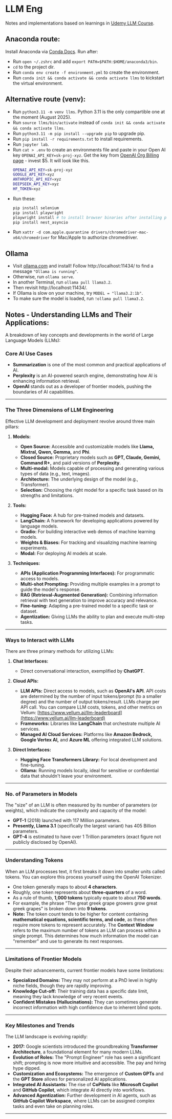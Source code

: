 # LLM Eng
Notes and implementations based on learnings in [Udemy LLM Course](https://www.udemy.com/course/llm-engineering-master-ai-and-large-language-models).

## Anaconda route:
Install Anaconda via [Conda Docs](https://www.anaconda.com/docs/getting-started/anaconda/install#macos-2).
Run after:
- Run `open ~/.zshrc` and add `export PATH=$PATH:$HOME/anaconda3/bin`.
- `cd` to the project dir.
- Run `conda env create -f environment.yml` to create the environment.
- Run `conda init && conda activate && conda activate llms` to kickstart the virtual environment.

## Alternative route (venv):
- Run `python3.11 -m venv llms`. Python 3.11 is the only compartible one at the moment (August 2025).
- Run `source llms/bin/activate` instead of `conda init && conda activate && conda activate llms`.
- Run `python3.11 -m pip install --upgrade pip` to upgrade pip.
- Run `pip install -r requirements.txt` to install requirements.
- Run `jupyter lab`.
- Run `cat > .env` to create an environments file and paste in your Open AI key `OPENAI_API_KEY=sk-proj-xyz`. Get the key from [OpenAI Org Billing page](https://platform.openai.com/settings/organization/billing/overview) - invest $5.
    It will look like this.
    ```sh
    OPENAI_API_KEY=sk-proj-xyz
    GOOGLE_API_KEY=xyz
    ANTHROPIC_API_KEY=xyz
    DEEPSEEK_API_KEY=xyz
    HF_TOKEN=xyz
    ```
- Run these:
    ```sh
    pip install selenium
    pip install playwright
    playwright install # to install browser binaries after installing playwright
    pip install nest_asyncio
    ```
- Run `xattr -d com.apple.quarantine drivers/chromedriver-mac-x64/chromedriver` for Mac/Apple to authorize chromedriver.

## Ollama
- Visit [ollama.com](ollama.com) and install! Follow http://localhost:11434/ to find a message `"Ollama is running"`.
- Otherwise, run `ollama serve`.
- In another Terminal, run `ollama pull llama3.2`.
- Then revisit http://localhost:11434/.
- If Ollama is slow on your machine, try `MODEL = "llama3.2:1b"`.
- To make sure the model is loaded, run `!ollama pull llama3.2`.


## Notes - Understanding LLMs and Their Applications:

A breakdown of key concepts and developments in the world of Large Language Models (LLMs):

### Core AI Use Cases

-   **Summarization** is one of the most common and practical applications of AI.
-   **Perplexity** is an AI-powered search engine, demonstrating how AI is enhancing information retrieval.
-   **OpenAI** stands out as a developer of frontier models, pushing the boundaries of AI capabilities.

---

### The Three Dimensions of LLM Engineering

Effective LLM development and deployment revolve around three main pillars:

1.  **Models:**
    -   **Open Source:** Accessible and customizable models like **Llama, Mixtral, Qwen, Gemma,** and **Phi**.
    -   **Closed Source:** Proprietary models such as **GPT, Claude, Gemini, Command R+,** and paid versions of **Perplexity**.
    -   **Multi-modal:** Models capable of processing and generating various types of data (e.g., text, images).
    -   **Architecture:** The underlying design of the model (e.g., Transformer).
    -   **Selection:** Choosing the right model for a specific task based on its strengths and limitations.

2.  **Tools:**
    -   **Hugging Face:** A hub for pre-trained models and datasets.
    -   **LangChain:** A framework for developing applications powered by language models.
    -   **Gradio:** For building interactive web demos of machine learning models.
    -   **Weights & Biases:** For tracking and visualizing machine learning experiments.
    -   **Modal:** For deploying AI models at scale.

3.  **Techniques:**
    -   **APIs (Application Programming Interfaces):** For programmatic access to models.
    -   **Multi-shot Prompting:** Providing multiple examples in a prompt to guide the model's response.
    - **RAG (Retrieval-Augmented Generation):** Combining information retrieval with text generation to improve accuracy and relevance.
    -   **Fine-tuning:** Adapting a pre-trained model to a specific task or dataset.
    -   **Agentization:** Giving LLMs the ability to plan and execute multi-step tasks.

---

### Ways to Interact with LLMs

There are three primary methods for utilizing LLMs:

1.  **Chat Interfaces:**
    * Direct conversational interaction, exemplified by **ChatGPT**.

2.  **Cloud APIs:**
    -   **LLM APIs:** Direct access to models, such as **OpenAI's API**. API costs are determined by the number of input tokens/prompt (to a smaller degree) and the number of output tokens/result. LLMs charge per API call. You can compare LLM costs, tokens, and other metrics on Vellum: [https://www.vellum.ai/llm-leaderboard](https://www.vellum.ai/llm-leaderboard)
    -   **Frameworks:** Libraries like **LangChain** that orchestrate multiple AI services.
    -   **Managed AI Cloud Services:** Platforms like **Amazon Bedrock, Google Vertex AI,** and **Azure ML** offering integrated LLM solutions.

3.  **Direct Interfaces:**
    -   **Hugging Face Transformers Library:** For local development and fine-tuning.
    -   **Ollama:** Running models locally, ideal for sensitive or confidential data that shouldn't leave your environment.

---

### No. of Parameters in Models

The "size" of an LLM is often measured by its number of parameters (or weights), which indicate the complexity and capacity of the model:

-   **GPT-1** (2018) launched with 117 Million parameters.
-   **Presently, Llama 3.1** (specifically the largest variant) has 405 Billion parameters.
-   **GPT-4** is estimated to have over 1 Trillion parameters (exact figure not publicly disclosed by OpenAI).

---

### Understanding Tokens

When an LLM processes text, it first breaks it down into smaller units called tokens. You can explore this process yourself using the OpenAI Tokenizer.

-   One token generally maps to about **4 characters**.
-   Roughly, one token represents about **three-quarters** of a word.
-   As a rule of thumb, **1,000 tokens** typically equate to about **750 words**.
-   For example, the phrase "The great greek grape growers grow great greek grapes" is broken down into **9 tokens**.
-   **Note:** The token count tends to be higher for content containing **mathematical equations, scientific terms, and code**, as these often require more tokens to represent accurately.
The **Context Window** refers to the maximum number of tokens an LLM can process within a single prompt. This determines how much information the model can "remember" and use to generate its next responses.

---

### Limitations of Frontier Models

Despite their advancements, current frontier models have some limitations:

-   **Specialized Domains:** They may not perform at a PhD level in highly niche fields, though they are rapidly improving.
-   **Knowledge Cut-off:** Their training data has a specific date limit, meaning they lack knowledge of very recent events.
-   **Confident Mistakes (Hallucinations):** They can sometimes generate incorrect information with high confidence due to inherent blind spots.

---

### Key Milestones and Trends

The LLM landscape is evolving rapidly:

-   **2017:** Google scientists introduced the groundbreaking **Transformer Architecture**, a foundational element for many modern LLMs.
-   **Evolution of Roles:** The "Prompt Engineer" role has seen a significant shift; prompting is now more intuitive and accessible. The pay and hiring hype dipped.
-   **Customization and Ecosystems:** The emergence of **Custom GPTs** and the **GPT Store** allows for personalized AI applications.
-   **Integrated AI Assistants:** The rise of **CoPilots** like **Microsoft Copilot** and **GitHub Copilot**, which integrate AI directly into workflows.
-   **Advanced Agentization:** Further development in AI agents, such as **GitHub Copilot Workspace**, where LLMs can be assigned complex tasks and even take on planning roles.

---
